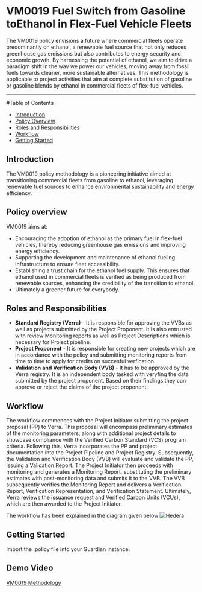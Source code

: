 # VM0019 Fuel Switch from Gasoline toEthanol in Flex-Fuel Vehicle Fleets

The VM0019 policy envisions a future where commercial fleets operate predominantly on ethanol, a renewable fuel source that not only reduces greenhouse gas emissions but also contributes to energy security and economic growth. By harnessing the potential of ethanol, we aim to drive a paradigm shift in the way we power our vehicles, moving away from fossil fuels towards cleaner, more sustainable alternatives. This methodology is applicable to project activities that aim at complete substitution of gasoline or gasoline blends by ethanol in commercial fleets of flex-fuel vehicles.

---

#Table of Contents

- [Introduction](#introduction)
- [Policy Overview](#policy-overview)
- [Roles and Responsibilities](#roles-and-responsibilities)
- [Workflow](#workflow)
- [Getting Started](#getting-started)

## Introduction
The VM0019 policy methodology is a pioneering initiative aimed at transitioning commercial fleets from gasoline to ethanol, leveraging renewable fuel sources to enhance environmental sustainability and energy efficiency.

## Policy overview

VM0019 aims at:
- Encouraging the adoption of ethanol as the primary fuel in flex-fuel vehicles, thereby reducing greenhouse gas emissions and improving energy efficiency.
- Supporting the development and maintenance of ethanol fueling infrastructure to ensure fleet accessibility.
- Establishing a trust chain for the ethanol fuel supply. This ensures that ethanol used in commercial fleets is verified as being produced from renewable sources, enhancing the credibility of the transition to ethanol.
- Ultimately a greener future for everybody.

## Roles and Responsibilities

- **Standard Registry (Verra)** - It is responsible for approving the VVBs as well as projects submitted by the Project Proponent. It is also entrusted with review Monitoring reports as well as Project Descriptions which is necessary for Project pipeline.
- **Project Proponent** - It is responsible for creating new projects which are in accordance with the policy and submitting monitoring reports from time to time to apply for credits on succesful verfication.
- **Validation and Verification Body (VVB)** - It has to be approved by the Verra registry. It is an independent body tasked with veryfing the data submitted by the project proponent. Based on their findings they can approve or reject the claims of the project proponent.

## Workflow
The workflow commences with the Project Initiator submitting the project proposal (PP) to Verra. This proposal will encompass preliminary estimates of the monitoring parameters, along with additional project details to showcase compliance with the Verified Carbon Standard (VCS) program criteria. Following this, Verra incorporates the PP and project documentation into the Project Pipeline and Project Registry. Subsequently, the Validation and Verification Body (VVB) will evaluate and validate the PP, issuing a Validation Report. The Project Initiator then proceeds with monitoring and generates a Monitoring Report, substituting the preliminary estimates with post-monitoring data and submits it to the VVB. The VVB subsequently verifies the Monitoring Report and delivers a Verification Report, Verification Representation, and Verification Statement. Ultimately, Verra reviews the issuance request and Verified Carbon Units (VCUs), which are then awarded to the Project Initiator.

The workflow has been explained in the diagram given below
![Hedera](https://github.com/satyacasm/guardian/assets/98680993/d8902123-fcb7-4c10-81e4-6dc97977113b)


## Getting Started

Import the .policy file into your Guardian instance.

## Demo Video

[VM0019 Methodology](https://youtu.be/-BsdC37HKPE?feature=shared)
